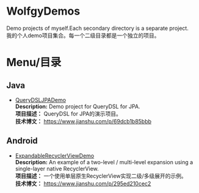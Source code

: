 # WolfgyDemos
Demo projects of myself.Each secondary directory is a separate project.  
我的个人demo项目集合。每一个二级目录都是一个独立的项目。

# Menu/目录
## Java
- [QueryDSLJPADemo](https://github.com/wolgy/WolfgyDemos/tree/master/QueryDSLJPADemo)  
**Description:** Demo project for QueryDSL for JPA.   
**项目描述：** QueryDSL for JPA的演示项目。  
**技术博文：** https://www.jianshu.com/p/69dcb1b85bbb
## Android
- [ExpandableRecyclerViewDemo](https://github.com/wolgy/WolfgyDemos/tree/master/ExpandableRecyclerViewDemo)  
**Description:** An example of a two-level / multi-level expansion using a single-layer native RecyclerView.  
**项目描述：** 一个使用单层原生RecyclerView实现二级/多级展开的示例。  
**技术博文：** https://www.jianshu.com/p/295ed210cec2


